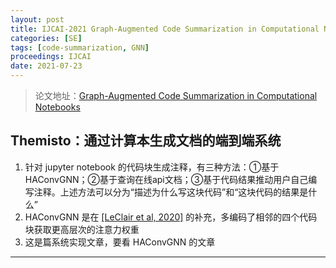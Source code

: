 ```yaml
---
layout: post
title: IJCAI-2021 Graph-Augmented Code Summarization in Computational Notebooks
categories: [SE]
tags: [code-summarization, GNN]
proceedings: IJCAI
date: 2021-07-23
---
```


> 论文地址：[Graph-Augmented Code Summarization in Computational Notebooks](https://www.ijcai.org/proceedings/2021/717)

## Themisto：通过计算本生成文档的端到端系统

1. 针对 jupyter notebook 的代码块生成注释，有三种方法：①基于HAConvGNN；②基于查询在线api文档；③基于代码结果推动用户自己编写注释。上述方法可以分为“描述为什么写这块代码”和“这块代码的结果是什么”
2. HAConvGNN 是在 [[LeClair et al, 2020]](http://arxiv.org/abs/2004.02843) 的补充，多编码了相邻的四个代码块获取更高层次的注意力权重
3. 这是篇系统实现文章，要看 HAConvGNN 的文章

<HR align=left color=#987cb9 SIZE=1>

